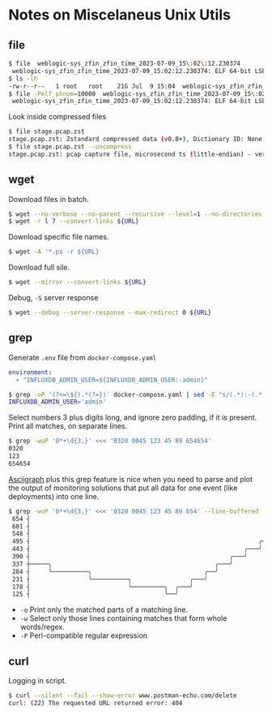 # Notes on Miscelaneus Unix Utils

## file
```sh
$ file  weblogic-sys_zfin_zfin_time_2023-07-09_15\:02\:12.230374 
 weblogic-sys_zfin_zfin_time_2023-07-09_15:02:12.230374: ELF 64-bit LSB core file, x86-64, version 1 (SYSV), too many program headers (4210)
$ ls -lh
-rw-r--r--   1 root   root    21G Jul  9 15:04  weblogic-sys_zfin_zfin_time_2023-07-09_15:02:12.230374
$ file -Pelf_phnum=10000  weblogic-sys_zfin_zfin_time_2023-07-09_15\:02\:12.230374
 weblogic-sys_zfin_zfin_time_2023-07-09_15:02:12.230374: ELF 64-bit LSB core file, x86-64, version 1 (SYSV), SVR4-style, from '/usr/lib/firefox/irefox'
```
Look inside compressed files
```sh
$ file stage.pcap.zst 
stage.pcap.zst: Zstandard compressed data (v0.8+), Dictionary ID: None
$ file stage.pcap.zst --uncompress
stage.pcap.zst: pcap capture file, microsecond ts (little-endian) - version 2.4 (Ethernet, capture length 262144) (Zstandard compressed data (v0.8+), Dictionary ID: None)
```
## wget
Download files in batch.
```sh
$ wget --no-verbose --no-parent --recursive --level=1 --no-directories --no-clobber --continue ${URL}
$ wget -r l 7 --convert-links ${URL}
```
Download specific file names.
```sh
$ wget -A '*.ps -r ${URL}
```
Download full sile.
```sh
$ wget --mirror --convert-links ${URL}
```
Debug, `-S` server response
```sh
$ wget --debug --server-response --max-redirect 0 ${URL}
```
## grep
Generate `.env` file from `docker-compose.yaml`
```yaml
environment:
  - "INFLUXDB_ADMIN_USER=${INFLUXDB_ADMIN_USER:-admin}"
```
```sh
$ grep -oP '(?<=\${).*(?=})' docker-compose.yaml | sed -E "s/(.*):-(.*)/\1\='\2'/"
INFLUXDB_ADMIN_USER='admin'
```
Select numbers 3 plus digits long, and ignore zero padding, if it is present. Print all matches, on separate lines.
```sh
$ grep -woP '0*+\d{3,}' <<< '0320 0045 123 45 89 654654' 
0320
123
654654
```
[Asciigraph](https://github.com/guptarohit/asciigraph) plus this grep feature is nice when you need to parse and plot the output of monitoring solutions that put all data for one event (like deployments) into one line.
```sh
$ grep -woP '0*+\d{3,}' <<< '0320 0045 123 45 89 654' --line-buffered  | asciigraph  -h 10 -w 80 
 654 ┤                                                                           ╭───
 601 ┤                                                                       ╭───╯
 548 ┤                                                                   ╭───╯
 495 ┤                                                               ╭───╯
 443 ┤                                                           ╭───╯
 390 ┤                                                       ╭───╯
 337 ┼─────╮                                             ╭───╯
 284 ┤     ╰──────────╮                               ╭──╯
 231 ┤                ╰──────────╮                ╭───╯
 178 ┤                           ╰─────────╮  ╭───╯
 125 ┤                                     ╰──╯
```
* `-o` Print only the matched parts of a matching line.
* `-w` Select only those lines containing matches that form whole words/regex.
* `-P` Perl-compatible regular expression

## curl 
Logging in script.
```sh
$ curl --silent --fail --show-error www.postman-echo.com/delete
curl: (22) The requested URL returned error: 404
```